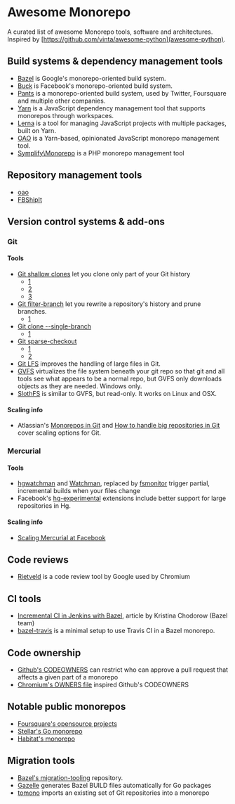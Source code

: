 # Awesome Monorepo

A curated list of awesome Monorepo tools, software and
architectures. Inspired
by [https://github.com/vinta/awesome-python](awesome-python).

## Build systems & dependency management tools

* [Bazel](https://bazel.build) is Google's monorepo-oriented build system.
* [Buck](https://buckbuild.com/) is Facebook's monorepo-oriented build system.
* [Pants](http://www.pantsbuild.org/) is a monorepo-oriented build system, used by Twitter, Foursquare and multiple other companies.
* [Yarn](https://yarnpkg.com/blog/2017/08/02/introducing-workspaces/) is a JavaScript dependency management tool that supports monorepos through workspaces.
* [Lerna](https://lernajs.io/) is a tool for managing JavaScript projects with multiple packages, built on Yarn.
* [OAO](https://github.com/guigrpa/oao) is a Yarn-based, opinionated JavaScript monorepo management tool.
* [Symplify\Monorepo](https://github.com/Symplify/Monorepo) is a PHP monorepo management tool 

## Repository management tools

* [oao](https://github.com/guigrpa/oao)
* [FBShipIt](https://github.com/facebook/fbshipit)

## Version control systems & add-ons

### Git

#### Tools

* [Git shallow clones](https://git-scm.com/docs/git-clone) let you clone only part of your Git history
	* [1](https://www.perforce.com/blog/git-beyond-basics-using-shallow-clones)
	* [2](https://www.atlassian.com/blog/git/handle-big-repositories-git)
	* [3](https://blogs.gnome.org/simos/2009/04/18/git-clones-vs-shallow-git-clones/)
* [Git filter-branch](https://git-scm.com/docs/git-filter-branch) let you rewrite a repository's history and prune branches.
	* [1](https://www.atlassian.com/blog/git/handle-big-repositories-git)
* [Git clone --single-branch](https://git-scm.com/docs/git-clone)
	* [1](https://www.atlassian.com/blog/git/handle-big-repositories-git)
* [Git sparse-checkout](https://git-scm.com/docs/git-read-tree/)
	* [1](https://lakehanne.github.io/git-sparse-checkout)
	* [2](https://www.atlassian.com/blog/git/handle-big-repositories-git)
* [Git LFS](https://git-lfs.github.com/) improves the handling of large files in Git.
* [GVFS](https://github.com/Microsoft/GVFS) virtualizes the file system beneath your git repo so that git and all tools see what appears to be a normal repo, but GVFS only downloads objects as they are needed. Windows only.
* [SlothFS](https://gerrit.googlesource.com/gitfs/+/HEAD/docs/manual.md) is similar to GVFS, but read-only. It works on Linux and OSX.

#### Scaling info

* Atlassian's [Monorepos in Git](https://developer.atlassian.com/blog/2015/10/monorepos-in-git/) and [How to handle big repositories in Git](https://www.atlassian.com/blog/git/handle-big-repositories-git) cover scaling options for Git.

### Mercurial

#### Tools

* [hgwatchman](https://bitbucket.org/facebook/hgwatchman) and [Watchman](https://github.com/facebook/watchman), replaced by [fsmonitor](https://www.mercurial-scm.org/wiki/FsMonitorExtension) trigger partial, incremental builds when your files change
* Facebook's [hg-experimental](https://bitbucket.org/facebook/hg-experimental/) extensions include better support for large repositories in Hg.

#### Scaling info

* [Scaling Mercurial at Facebook](https://code.facebook.com/posts/218678814984400/scaling-mercurial-at-facebook/)

## Code reviews

* [Rietveld](https://github.com/rietveld-codereview/rietveld) is a code review tool by Google used by Chromium

## CI tools

* [Incremental CI in Jenkins with Bazel](https://www.kchodorow.com/blog/2015/10/15/one-weird-trick-for-fast-ci/), article by Kristina Chodorow (Bazel team)
* [bazel-travis](https://github.com/korfuri/bazel-travis) is a minimal setup to use Travis CI in a Bazel monorepo.

## Code ownership

* [Github's CODEOWNERS](https://help.github.com/articles/about-codeowners/) can restrict who can approve a pull request that affects a given part of a monorepo
* [Chromium's OWNERS file](https://chromium.googlesource.com/chromium/src/+/master/docs/code_reviews.md#OWNERS-files) inspired Github's CODEOWNERS

## Notable public monorepos

* [Foursquare's opensource projects](https://github.com/foursquare/fsqio)
* [Stellar's Go monorepo](https://github.com/stellar/go)
* [Habitat's monorepo](https://github.com/habitat-sh/habitat)

## Migration tools

* [Bazel's migration-tooling](https://github.com/bazelbuild/migration-tooling) repository.
* [Gazelle](https://github.com/bazelbuild/rules_go#generating-build-files) generates Bazel BUILD files automatically for Go packages
* [tomono](https://github.com/unravelin/tomono) imports an existing set of Git repositories into a monorepo
